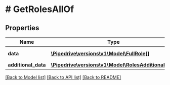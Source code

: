 # # GetRolesAllOf

## Properties

Name | Type | Description | Notes
------------ | ------------- | ------------- | -------------
**data** | [**\Pipedrive\versions\v1\Model\FullRole[]**](FullRole.md) | The array of roles | [optional]
**additional_data** | [**\Pipedrive\versions\v1\Model\RolesAdditionalData**](RolesAdditionalData.md) |  | [optional]

[[Back to Model list]](../../README.md#models) [[Back to API list]](../../README.md#endpoints) [[Back to README]](../../README.md)
